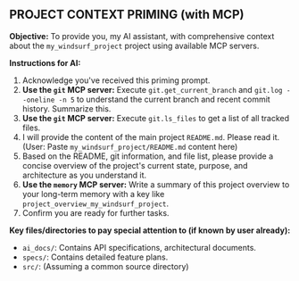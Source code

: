 ## PROJECT CONTEXT PRIMING (with MCP) ##

**Objective:** To provide you, my AI assistant, with comprehensive context about the `my_windsurf_project` project using available MCP servers.

**Instructions for AI:**
1.  Acknowledge you've received this priming prompt.
2.  **Use the `git` MCP server:** Execute `git.get_current_branch` and `git.log --oneline -n 5` to understand the current branch and recent commit history. Summarize this.
3.  **Use the `git` MCP server:** Execute `git.ls_files` to get a list of all tracked files.
4.  I will provide the content of the main project `README.md`. Please read it.
    (User: Paste `my_windsurf_project/README.md` content here)
5.  Based on the README, git information, and file list, please provide a concise overview of the project's current state, purpose, and architecture as you understand it.
6.  **Use the `memory` MCP server:** Write a summary of this project overview to your long-term memory with a key like `project_overview_my_windsurf_project`.
7.  Confirm you are ready for further tasks.

**Key files/directories to pay special attention to (if known by user already):**
*   `ai_docs/`: Contains API specifications, architectural documents.
*   `specs/`: Contains detailed feature plans.
*   `src/`: (Assuming a common source directory)
